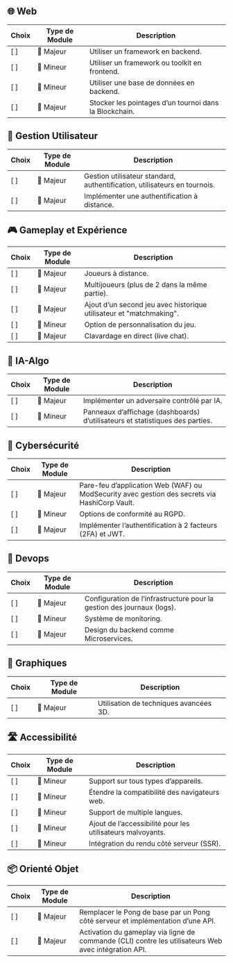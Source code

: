 ## 🌐 Web
| Choix | Type de Module | Description |
|-------|----------------|-------------|
| [ ]   | 🔶 Majeur       | Utiliser un framework en backend. |
| [ ]   | 🔷 Mineur       | Utiliser un framework ou toolkit en frontend. |
| [ ]   | 🔷 Mineur       | Utiliser une base de données en backend. |
| [ ]   | 🔶 Majeur       | Stocker les pointages d’un tournoi dans la Blockchain. |

## 👤 Gestion Utilisateur
| Choix | Type de Module | Description |
|-------|----------------|-------------|
| [ ]   | 🔶 Majeur       | Gestion utilisateur standard, authentification, utilisateurs en tournois. |
| [ ]   | 🔶 Majeur       | Implémenter une authentification à distance. |

## 🎮 Gameplay et Expérience
| Choix | Type de Module | Description |
|-------|----------------|-------------|
| [ ]   | 🔶 Majeur       | Joueurs à distance. |
| [ ]   | 🔶 Majeur       | Multijoueurs (plus de 2 dans la même partie). |
| [ ]   | 🔶 Majeur       | Ajout d’un second jeu avec historique utilisateur et "matchmaking". |
| [ ]   | 🔷 Mineur       | Option de personnalisation du jeu. |
| [ ]   | 🔶 Majeur       | Clavardage en direct (live chat). |

## 🧠 IA-Algo
| Choix | Type de Module | Description |
|-------|----------------|-------------|
| [ ]   | 🔶 Majeur       | Implémenter un adversaire contrôlé par IA. |
| [ ]   | 🔷 Mineur       | Panneaux d’affichage (dashboards) d’utilisateurs et statistiques des parties. |

## 🔐 Cybersécurité
| Choix | Type de Module | Description |
|-------|----------------|-------------|
| [ ]   | 🔶 Majeur       | Pare-feu d’application Web (WAF) ou ModSecurity avec gestion des secrets via HashiCorp Vault. |
| [ ]   | 🔷 Mineur       | Options de conformité au RGPD. |
| [ ]   | 🔶 Majeur       | Implémenter l’authentification à 2 facteurs (2FA) et JWT. |

## 🚀 Devops
| Choix | Type de Module | Description |
|-------|----------------|-------------|
| [ ]   | 🔶 Majeur       | Configuration de l’infrastructure pour la gestion des journaux (logs). |
| [ ]   | 🔷 Mineur       | Système de monitoring. |
| [ ]   | 🔶 Majeur       | Design du backend comme Microservices. |

## 🚀 Graphiques
| Choix | Type de Module | Description |
|-------|----------------|-------------|
| [ ]   | 🔶 Majeur       | Utilisation de techniques avancées 3D. |

## 🛣️ Accessibilité
| Choix | Type de Module | Description |
|-------|----------------|-------------|
| [ ]   | 🔷 Mineur       | Support sur tous types d’appareils. |
| [ ]   | 🔷 Mineur       | Étendre la compatibilité des navigateurs web. |
| [ ]   | 🔷 Mineur       | Support de multiple langues. |
| [ ]   | 🔷 Mineur       | Ajout de l’accessibilité pour les utilisateurs malvoyants. |
| [ ]   | 🔷 Mineur       | Intégration du rendu côté serveur (SSR). |

## 📦 Orienté Objet
| Choix | Type de Module | Description |
|-------|----------------|-------------|
| [ ]   | 🔶 Majeur       | Remplacer le Pong de base par un Pong côté serveur et implémentation d’une API. |
| [ ]   | 🔶 Majeur       | Activation du gameplay via ligne de commande (CLI) contre les utilisateurs Web avec intégration API. |
